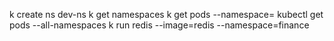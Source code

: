 
k create ns dev-ns
k get namespaces
k get pods --namespace=<namespace>
kubectl get pods --all-namespaces
k run redis --image=redis --namespace=finance